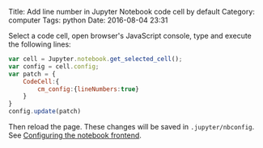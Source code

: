 Title: Add line number in Jupyter Notebook code cell by default
Category: computer
Tags: python
Date: 2016-08-04 23:31

Select a code cell, open browser's JavaScript console, type and execute the following lines:

```javascript
var cell = Jupyter.notebook.get_selected_cell();
var config = cell.config;
var patch = {
    CodeCell:{
        cm_config:{lineNumbers:true}
    }
}
config.update(patch)
```

Then reload the page. These changes will be saved in `.jupyter/nbconfig`. See [Configuring the notebook frontend](http://jupyter-notebook.readthedocs.io/en/latest/frontend_config.html).
